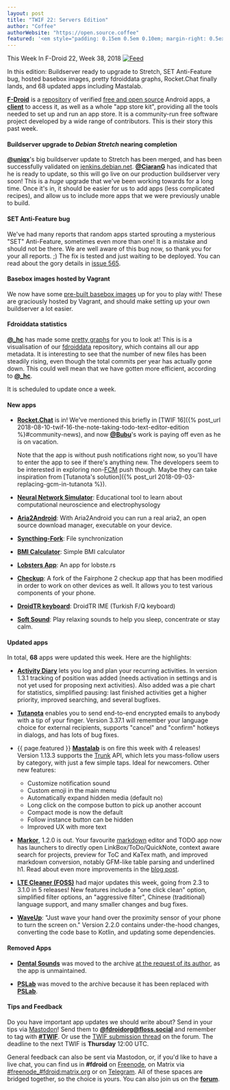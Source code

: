 ```yaml
---
layout: post
title: "TWIF 22: Servers Edition"
author: "Coffee"
authorWebsite: "https://open.source.coffee"
featured: '<em style="padding: 0.15em 0.5em 0.10em; margin-right: 0.5ex; box-shadow: 0.1em 0.05em 0.1em rgba(0, 0, 0, 0.3); border-radius: 1em; color: black; background: linear-gradient(orange, yellow);">Featured</em>'
---
```


This Week In F-Droid 22, Week 38, 2018 <a href="{{ site.baseurl }}/feed.xml"><img src="{% asset Feed-icon-16x16.png %}" alt="Feed"></a>

In this edition: Buildserver ready to upgrade to Stretch, SET Anti-Feature bug, hosted basebox images, pretty fdroiddata graphs, Rocket.Chat finally lands, and 68 updated apps including Mastalab.
<!--more-->

**[F-Droid](https://f-droid.org/)** is a [repository](https://f-droid.org/packages/) of verified [free and open source](https://en.wikipedia.org/wiki/Free_and_open-source_software) Android apps, a **[client](https://f-droid.org/packages/org.fdroid.fdroid/)** to access it, as well as a whole "app store kit", providing all the tools needed to set up and run an app store. It is a community-run free software project developed by a wide range of contributors. This is their story this past week.

#### Buildserver upgrade to _Debian Stretch_ nearing completion

**[@uniqx](https://forum.f-droid.org/u/uniqx)**'s big buildserver update to Stretch has been merged, and has been successfully validated on [jenkins.debian.net](https://jenkins.debian.net/job/reproducible_fdroid_build_apps/). **[@CiaranG](https://ciarang.com)** has indicated that he is ready to update, so this will go live on our production buildserver very soon! This is a _huge_ upgrade that we've been working towards for a long time. Once it's in, it should be easier for us to add apps (less complicated recipes), and allow us to include more apps that we were previously unable to build.

#### SET Anti-Feature bug

We've had many reports that random apps started sprouting a mysterious "SET" Anti-Feature, sometimes even more than one! It is a mistake and should not be there.  We are well aware of this bug now, so thank you for your all reports. ;) The fix is tested and just waiting to be deployed. You can read about the gory details in [issue 565](https://gitlab.com/fdroid/fdroidserver/issues/565).

#### Basebox images hosted by Vagrant

We now have some [pre-built basebox images](https://app.vagrantup.com/fdroid/) up for you to play with! These are graciously hosted by Vagrant, and should make setting up your own buildserver a lot easier.

#### Fdroiddata statistics

**[@\_hc](https://forum.f-droid.org/u/hans)** has made some [pretty graphs](https://fdroid.gitlab.io/fdroiddata/) for you to look at! This is is a visualisation of our [fdroiddata](https://gitlab.com/fdroid/fdroiddata) repository, which contains all our app metadata. It is interesting to see that the number of new files has been steadily rising, even though the total commits per year has actually gone down. This could well mean that we have gotten more efficient, according to **[@\_hc](https://forum.f-droid.org/u/hans)**.

It is scheduled to update once a week.

#### New apps

* **[Rocket.Chat](https://f-droid.org/packages/chat.rocket.android/)** is in! We've mentioned this briefly in [TWIF 16]({% post_url 2018-08-10-twif-16-the-note-taking-todo-text-editor-edition %}#community-news), and now **[@Bubu](https://forum.f-droid.org/u/Bubu)**'s work is paying off even as he is on vacation.

  Note that the app is without push notifications right now, so you'll have to enter the app to see if there's anything new. The developers seem to be interested in exploring non-[FCM](https://en.wikipedia.org/wiki/Firebase_Cloud_Messaging) push though. Maybe they can take inspiration from [Tutanota's solution]({% post_url 2018-09-03-replacing-gcm-in-tutanota %}).

* **[Neural Network Simulator](https://f-droid.org/packages/com.EthanHeming.NeuralNetworkSimulator/)**: Educational tool to learn about computational neuroscience and electrophysology

* **[Aria2Android](https://f-droid.org/packages/com.gianlu.aria2android/)**: With Aria2Android you can run a real aria2, an open source download manager, executable on your device.

* **[Syncthing-Fork](https://f-droid.org/packages/com.github.catfriend1.syncthingandroid/)**: File synchronization

* **[BMI Calculator](https://f-droid.org/packages/com.github.characterdog.bmicalculator/)**: Simple BMI calculator

* **[Lobsters App](https://f-droid.org/packages/com.nikhiljha.lobstersapp/)**: An app for lobste.rs

* **[Checkup](https://f-droid.org/packages/community.fairphone.checkup/)**: A fork of the Fairphone 2 checkup app that has been modified in order to work on other devices as well. It allows you to test various components of your phone.

* **[DroidTR keyboard](https://f-droid.org/packages/org.droidtr.keyboard/)**: DroidTR IME (Turkish F/Q keyboard)

* **[Soft Sound](https://f-droid.org/packages/org.mcxa.softsound/)**: Play relaxing sounds to help you sleep, concentrate or stay calm.

#### Updated apps

In total, **68** apps were updated this week. Here are the highlights:

* **[Activity Diary](https://f-droid.org/packages/de.rampro.activitydiary/)** lets you log and plan your recurring activities. In version 1.3.1 tracking of position was added (needs activation in settings and is not yet used for proposing next activities). Also added was a pie chart for statistics, simplified pausing: last finished activities get a higher priority, improved searching, and several bugfixes.

* **[Tutanota](https://f-droid.org/packages/de.tutao.tutanota/)** enables you to send end-to-end encrypted emails to anybody with a tip of your finger. Version 3.37.1 will remember your language choice for external recipients, supports "cancel" and "confirm" hotkeys in dialogs, and has lots of bug fixes.

* {{ page.featured }} **[Mastalab](https://f-droid.org/packages/fr.gouv.etalab.mastodon/)** is on fire this week with 4 releases! Version 1.13.3 supports the [Trunk](https://communitywiki.org/trunk) API, which lets you mass-follow users by category, with just a few simple taps. Ideal for newcomers. Other new features:
  * Customize notification sound
  * Custom emoji in the main menu
  * Automatically expand hidden media (default no)
  * Long click on the compose button to pick up another account
  * Compact mode is now the default
  * Follow instance button can be hidden
  * Improved UX with more text

* **[Markor](https://f-droid.org/packages/net.gsantner.markor/)**, 1.2.0 is out. Your favourite [markdown](https://commonmark.org) editor and TODO app now has launchers to directly open LinkBox/ToDo/QuickNote, context aware search for projects, preview for ToC and KaTex math, and improved markdown conversion, notably GFM-like table parsing and underlined h1. Read about even more improvements in the [blog post](https://gsantner.net/blog/android/2018/09/18/markor-release-v1.2.html).

* **[LTE Cleaner (FOSS)](https://f-droid.org/packages/theredspy15.ltecleanerfoss/)** had major updates this week, going from 2.3 to 3.1.0 in 5 releases! New features include a "one click clean" option, simplified filter options, an "aggressive filter", Chinese (traditional) language support, and many smaller changes and bug fixes.

* **[WaveUp](https://f-droid.org/packages/com.jarsilio.android.waveup/)**: "Just wave your hand over the proximity sensor of your phone to turn the screen on." Version 2.2.0 contains under-the-hood changes, converting the code base to Kotlin, and updating some dependencies.

#### Removed Apps

* **[Dental Sounds](https://f-droid.org/wiki/page/de.naturalnet.zahnarztgeraeusche)** was moved to the archive [at the request of its author](https://gitlab.com/fdroid/fdroiddata/merge_requests/3668), as the app is unmaintained.

* **[PSLab](https://f-droid.org/wiki/page/org.fossasia.pslab)** was moved to the archive because it has been replaced with **[PSLab](https://f-droid.org/packages/io.pslab/)**.

#### Tips and Feedback

Do you have important app updates we should write about? Send in your tips via [Mastodon](https://joinmastodon.org)! Send them to **[@fdroidorg@floss.social](https://floss.social/@fdroidorg)** and remember to tag with **[#TWIF](https://floss.social/tags/twif)**. Or use the [TWIF submission thread](https://forum.f-droid.org/t/twif-submission-thread) on the forum. The deadline to the next TWIF is **Thursday** 12:00 UTC.

General feedback can also be sent via Mastodon, or, if you'd like to have a live chat, you can find us in **#fdroid** on [Freenode](https://freenode.net), on Matrix via [#freenode_#fdroid:matrix.org](https://matrix.to/#/#freenode_#fdroid:matrix.org) or on [Telegram](https://t.me/joinchat/AlRQekvjWDTuQrCgMYSNVA). All of these spaces are bridged together, so the choice is yours. You can also join us on the **[forum](https://forum.f-droid.org/)**.
